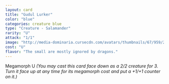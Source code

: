 ```yaml
---
layout: card
title: "Gudul Lurker"
color: "blue"
categories: creature blue
type: "Creature - Salamander"
rarity: "U"
attack: "1/1"
image: "http://media-dominaria.cursecdn.com/avatars/thumbnails/67/959/200/283/635610607038373985.png"
cost: "U"
flavor: "The small are mostly ignored by dragons."
---
```


Megamorph <span class="tip mana-icon mana-blue" title="1 Blue Mana">U</span> <em>(You may cast this card face down as a 2/2 creature for <span class="tip mana-icon mana-colorless-03" title="3 Colorless Mana">3</span>. Turn it face up at any time for its megamorph cost and put a +1/+1 counter on it.)</em>
